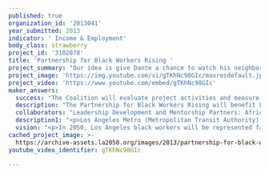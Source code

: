 ```yaml
---
published: true
organization_id: '2013041'
year_submitted: 2013
indicator: ' Income & Employment'
body_class: strawberry
project_id: '3102078'
title: 'Partnership for Black Workers Rising '
project_summary: "Our idea is give Dante a chance to watch his neighborhood come alive again. We want to see Dante, a finishing carpenter and trained journeyman in his fifties, living in South Los Angeles, who remembers a time when city infrastructure projects meant work for his community, see his son, his niece, his friend, his neighbor, work again; see people from his neighborhood working on the subway line that will be under construction a few blocks from his home. We are dedicated to joining in Dante’s fight to end chronic unemployment and underemployment in his community. <p>In Los Angeles, black unemployment hovers at nearly 20 percent, and is estimated to be significantly higher for black men ages 16 to 25. Of those who are employed, thirty percent of black workers in LA are in low-wage industries, earning $12 per hour or less. Lack of jobs and low-paying jobs in black communities in Los Angeles relate to specific health issues, including mental health risks like stress, depression and drug addiction. </p><p>Partnership for Black Workers Rising is a project of the Coalition of Mental Health Professionals that will advance our goal to empower local residents to take charge of their communities. Created in collaboration with the Los Angeles Black Worker Center, the Partnership for Black Workers Rising project is rooted in the Civil Rights model of organizing community and workers to advocate for social justice. The project will focus on economic justice as a vehicle for African Americans living in Los Angeles to successfully navigate the problems of everyday life and to end the job crisis in our communities. </p><p>The Partnership for Black Workers Rising challenges employers to foster equity and transparency in hiring practices, and provides a safe space for black workers to openly discuss issues related to their experiences in the workplace. The main objective is to offer peer support and solutions to address racism, discrimination as well as build skills and networks to turn knowledge into action. Our long-term goals of are to dismantle the barriers of employment discrimination, create access to quality jobs, and transform low-paying, low-skilled jobs into fulfilling and sustaining careers and vocations through unionization and leadership development. This project will develop the next generation of black leaders and a thriving black workforce in Los Angeles by promoting public policy advocacy and providing community education and leadership development. </p>Public Policy Advocacy\r\nThe project will continue our current programs that develop tools such as a “compliance report card” to engage community members in monitoring local hiring agreements in public construction projects. At the LA Black Worker Center the focus has been on: 1) compliance with antidiscrimination policies under the Civil Rights Act; 2) community relations; 3) access for all workers; 4) transparency in hiring practices; and 5) diversity on the job site. The compliance report card is an empowerment tool that gives community a voice in hiring standards, holds employers and agencies accountable, and brings workers and community together. We intentionally engage all residents in our monitoring campaigns, in part to build trust among diverse communities of Los Angeles, and to strengthen calls for economic justice, especially in communities of color. We will continue to provide community members with opportunities to educate their neighbors and disseminate information locally. In addition, local residents will disseminate results among peers and use this project to develop additional tools on future local project labor agreements.\r\n\r\nCommunity Education and Leadership Development\r\nWe will provide trainings and mentorship for young black residents to increase their access and retention in construction and utility careers. We will expand current programs that prepare workers for the regulated construction industry by connecting young workers to experienced black workers in the building and construction trade unions. We recruit mentors in trade unions who can guide young black workers through the apprenticeship process. Mentees benefit from gaining broader perspectives and strategies for long-term, quality career choices and a support system and network contacts. This mentorship program promotes sustainable avenues for earning a living and positive intergenerational peer interaction.\r\n\r\nWithin our education and mentorship program, we provide leadership development trainings that aim to prepare the next generation of workers, including union, low-wage, and the unemployed, to advocate for local improvements and mobilize our communities for change. Workers will build skills to develop campaigns and frame messages for the media. The idea is to advance the conversation from simply addressing individual solutions to strategies for systemic change that target the root cause of joblessness and underemployment in our community and build power for low-wage workers. "
project_image: 'https://img.youtube.com/vi/gTKhNc98GIc/maxresdefault.jpg'
project_video: 'https://www.youtube.com/embed/gTKhNc98GIc'
maker_answers:
  success: "The Coalition will evaluate project activities and measure success in three ways: 1 ) participant feedback; 2) partner response; and 3) operational assessment.  \r\n\r\nThe specific evaluation processes are:\r\n1)\tWe will conduct surveys with participants at trainings to learn about their assessment of the materials, presentations, and accessibility of our facilitators, along with their suggestions for improvements. We will also collect data on the number of attendees. \r\n2)\tWe will interview partners about their experiences in the collaboration, troubleshoot during project implementation, and assimilate their recommendations into the development of new collaborative efforts. We also measure the success of partnerships by interest from new partners. \r\n3)\tWe will participate in an evaluation process by an external team and will apply the assessment of our strengths and shortcomings to operations and implementation of other projects. In addition, we will continue our periodic assessments of programs by debriefing with staff, reviewing participant surveys, and analyzing attendance statistics.\r\n\r\nThe overall success of our leadership development and community monitoring tools will be measured by the number of young black community members who enter pre-apprenticeship programs, participate in advocacy projects with local organizations, and ultimately join the workforce. \r\n"
  description: "The Partnership for Black Workers Rising will benefit Los Angeles by increasing Black workers’ access to quality construction jobs, holding agencies accountable for ensuring diversity in public works, and creating mechanisms to monitor agency management of project labor implementation. Our mentorship program will prepare young workers for the regulated construction industry. Our grassroots leadership development programs will prepare the next generation of union and community leaders. Our outreach will develop new and durable multi-ethnic alliances to fight for an end to joblessness and build a peaceful and prosperous LA. \r\n\r\nUltimately, the Partnership for Black Workers Rising will reinvigorate a tradition of community action and revive areas of Los Angeles where economic growth has all but stalled. Increasing black workers’ access to quality employment will lay the groundwork to build a Los Angeles economy that includes all residents and all neighborhoods. Black workers trained through our programs will have skills to advocate for improving not only access to jobs but also resources to address health needs, neighborhood improvement, and equity and transparency that keeps Los Angeles on the track to economic justice for all. \r\n\r\n"
  collaborators: "Leadership Development and Mentorship Partners: African-American Sheetmetal Workers Association; Black Labor Construction Council; IBEW Local 11; SEIU 721; AFSCME International Union;  MA’AT Institute for Change;  SEIU United Long-Term Care Workers, and SEIU Local 721.\r\n\r\nMonitoring Hiring for Public Works: LA CAN, SCOPE, Clean Carwash Campaign, Black Clergy Community Labor Alliance, Southern Christian Leadership Conference, Holman United Methodist Church; The Ruach Community Church, Asian and Pacific Islander Legal Center, Brotherhood Crusade , Community Coalition, Paul Robeson Community Center, and SEIU African-American Caucus Western Region.\r\n"
  description1: "<p>Los Angeles Metro (Metropolitan Transit Authority) Target Hiring Policy: In a coalition of local government agencies, trade unions and community organizations, we were central to a Public Works Projects Campaign to advocate that the Los Angeles County Metro adopt a five-year agreement that requires a targeted hiring program for transit projects, ultimately creating an estimated 23,000 union construction jobs. The agreement is the nation’s first master project labor agreement approved by a regional transportation agency. The campaign ensured the agreement incorporate rigorous diversity language. This language includes stronger disadvantaged criteria, including the formerly incarcerated and those emancipated from foster care; a requirement that disadvantaged workers be defined by at least two criteria; and federal civil rights and equal opportunity language, which includes affirmative action enforcement and monitoring. </p>\r\n\r\n<p>Community Monitoring System and Compliance Report Card: The LA Black Worker Center (BWC) developed and piloted a community monitoring tool to foster greater community and worker participation in decision-making processes and to increase access to information in the public contraction arena. The tool provides a mechanism for accountability to the community on public infrastructure investments and how jobs are created. The BWC worked with graduate students and undergraduate research interns to develop a community monitoring tool called the “Public Construction Report Card,” which allows local residents and workers to evaluate and grade contractors’ past practices of employing a representative workforce. The report card evaluated contractors by using indicators such as community outreach and relations, accessibility, civil rights compliance, and transparency. The BWC supervised a team of BWC members and students who tested the report card tool in the field. The tool focused on four bidding contractors on the $1.7 billion Crenshaw/LAX Transit Corridor Project. Though this was a test of the tool, the results proved the public construction report card was a powerful monitoring mechanism in the high-stakes conversations with the contractors. In the end, each contractor team pledged to improve their “grades” and invited the BWC to be directly involved in their workforce pipeline process. The results of the report card pilot became the subject of high-level discussions between the office of Congresswoman Karen Bass, construction team executives, BWC members, and LA Metro staff. </p>\r\n"
  vision: "<p>In 2050, Los Angeles black workers will be represented fairly in the Los Angeles labor market through access to quality jobs, the power of worker organization and discrimination-free work sites. The LA black job crisis will be history. Policy makers will recognize that race and place impact the level of access and opportunity for quality employment. All policies meant to address unemployment and underemployment in LA will ensure the communities hardest hit by economic downtown participate in city economic growth. </p>\r\n\r\n<p>LA economic development and enforcement policies will be the model for a racial equity agenda that ensures there are enough resources to include all workers regardless of race and gender at workforce table, particularly in city-funded economic development projects.  </p>\r\n\r\n<p>In 2050, the power of alliances among organized labor, community members, workers, civil rights organizations and multi-ethnic organizations will have successfully designed, adopted, and implemented a racial equity policy and enforcement agenda that transforms industries beyond the public construction sector to be the leading channels for black workforce development training pipelines. Los Angeles will be a model of public and private/public projects that represent the black community and by extension the black workers whose tax dollars help to fund infrastructure projects. </p>\r\n\r\n<p>By 2050, we will remember that it was the power of the people that challenged all of LA to address the state of racial and economic justice with innovative tools and fresh ideas. Grassroots worker leadership and strategic community-labor alliances will have been the remedy to the broken opportunity ladder for black workers in Los Angeles. The job crisis of chronic unemployment and underemployment will no longer badly fray the social fabric of black communities and undermine LA’s economic security. The alliances and policies that this project builds today will fuel pro-worker economic policies, investment in urban communities and racial equality in the labor market in years to come. By 2050, black workers will be in a position of decision-making not only to demand equity, transparency and accountability to achieve equal access to meaningful, sustained, and quality employment for all workers, but in positions to lead major projects in a variety of industries with a commitment to equity, transparency and accountability for all of Los Angeles.</p>\r\n"
cached_project_image: >-
  https://archive-assets.la2050.org/images/2013/partnership-for-black-workers-rising/img.youtube.com/vi/gTKhNc98GIc/maxresdefault.jpg
youtube_video_identifier: gTKhNc98GIc

---
```

